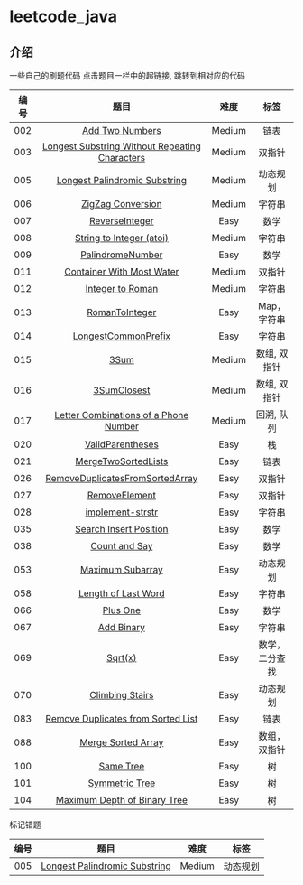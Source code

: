 # leetcode_java



## 介绍

一些自己的刷题代码
点击题目一栏中的超链接, 跳转到相对应的代码


|  编号  |              题目              | 难度 |                             标签                             |
| :--: | :-----------------------------: | :--------: | :----------------------------------------------------------: |
| 002  | [Add Two Numbers](https://github.com/zzzmj/leetcode-java/blob/master/src/medium/_002/Solution.java)   |    Medium    | 链表 |
| 003  | [Longest Substring Without Repeating Characters](https://github.com/zzzmj/leetcode-java/blob/master/src/medium/_003/Solution.java)   |    Medium     | 双指针 |
| 005  | [Longest Palindromic Substring](https://github.com/zzzmj/leetcode-java/blob/master/src/medium/_005/Solution.java)   |    Medium     | 动态规划 |
| 006  | [ZigZag Conversion](https://github.com/zzzmj/leetcode-java/blob/master/src/medium/_006/Solution.java)   |    Medium    | 字符串 |
| 007  |       [ReverseInteger](https://github.com/zzzmj/leetcode-java/blob/master/src/easy/_007/Solution.java)       |    Easy    |  数学 |
| 008  | [String to Integer (atoi)](https://github.com/zzzmj/leetcode-java/blob/master/src/medium/_008/Solution.java)   |    Medium      | 字符串 |
| 009  |      [PalindromeNumber](https://github.com/zzzmj/leetcode-java/blob/master/src/easy/_009/Solution.java)     |    Easy    |   数学 |
| 011  | [Container With Most Water](https://github.com/zzzmj/leetcode-java/blob/master/src/medium/_011/Solution.java)   |    Medium    | 双指针 |
| 012  | [Integer to Roman](https://github.com/zzzmj/leetcode-java/blob/master/src/medium/_012/Solution.java)   |    Medium    |   字符串 |
| 013  |         [RomanToInteger](https://github.com/zzzmj/leetcode-java/blob/master/src/easy/_013/Solution.java)        |    Easy    |  Map，字符串 |
| 014  |       [LongestCommonPrefix](https://github.com/zzzmj/leetcode-java/blob/master/src/easy/_014/Solution.java)       |    Easy    |  字符串 |
| 015  | [3Sum](https://github.com/zzzmj/leetcode-java/blob/master/src/medium/_015/Solution.java)   |    Medium    | 数组, 双指针 |
| 016  | [3SumClosest](https://github.com/zzzmj/leetcode-java/blob/master/src/medium/_016/Solution.java)   |    Medium    | 数组, 双指针 |
| 017  | [Letter Combinations of a Phone Number](https://github.com/zzzmj/leetcode-java/blob/master/src/medium/_017/Solution.java)   |    Medium  | 回溯, 队列 |
| 020  |        [ValidParentheses](https://github.com/zzzmj/leetcode-java/blob/master/src/easy/_020/Solution.java)       |    Easy    |  栈 |
| 021  |       [MergeTwoSortedLists](https://github.com/zzzmj/leetcode-java/blob/master/src/easy/_021/Solution.java)       |    Easy    |  链表 |
| 026  | [RemoveDuplicatesFromSortedArray](https://github.com/zzzmj/leetcode-java/blob/master/src/easy/_026/Solution.java) |    Easy    | 双指针 |
| 027  | [RemoveElement](https://github.com/zzzmj/leetcode-java/blob/master/src/easy/_027/Solution.java) |    Easy    |  双指针 |
| 028  | [implement-strstr](https://github.com/zzzmj/leetcode-java/blob/master/src/easy/_028/Solution.java) |    Easy   | 字符串 |
| 035  | [Search Insert Position](https://github.com/zzzmj/leetcode-java/blob/master/src/easy/_035/Solution.java) |    Easy    |  数学 |
| 038  | [Count and Say](https://github.com/zzzmj/leetcode-java/blob/master/src/easy/_038/Solution.java) |    Easy    | 数学 |
| 053  | [Maximum Subarray](https://github.com/zzzmj/leetcode-java/blob/master/src/easy/_053/Solution.java) |    Easy    |  动态规划 |
| 058  | [Length of Last Word](https://github.com/zzzmj/leetcode-java/blob/master/src/easy/_058/Solution.java) |    Easy    |  字符串 |
| 066  | [Plus One](https://github.com/zzzmj/leetcode-java/blob/master/src/easy/_066/Solution.java) |    Easy    | 数学 |
| 067  | [Add Binary](https://github.com/zzzmj/leetcode-java/blob/master/src/easy/_067/Solution.java) |    Easy    |  字符串 |
| 069  | [Sqrt(x)](https://github.com/zzzmj/leetcode-java/blob/master/src/easy/_069/Solution.java) |    Easy    |  数学，二分查找 |
| 070  | [Climbing Stairs](https://github.com/zzzmj/leetcode-java/blob/master/src/easy/_070/Solution.java) |    Easy    |  动态规划 |
| 083  | [Remove Duplicates from Sorted List](https://github.com/zzzmj/leetcode-java/blob/master/src/easy/_083/Solution.java) |    Easy    |  链表 |
| 088  | [Merge Sorted Array](https://github.com/zzzmj/leetcode-java/blob/master/src/easy/_088/Solution.java) |    Easy    |  数组，双指针 |
| 100  | [Same Tree](https://github.com/zzzmj/leetcode-java/blob/master/src/easy/_100/Solution.java) |    Easy    |  树 |
| 101  | [Symmetric Tree](https://github.com/zzzmj/leetcode-java/blob/master/src/easy/_101/Solution.java) |    Easy    |  树 |
| 104  | [Maximum Depth of Binary Tree](https://github.com/zzzmj/leetcode-java/blob/master/src/easy/_104/Solution.java) |    Easy    |  树 |


标记错题

|  编号  |              题目              | 难度 |                             标签                             |
| :--: | :-----------------------------: | :--------: | :----------------------------------------------------------: |
| 005  | [Longest Palindromic Substring](https://github.com/zzzmj/leetcode-java/blob/master/src/medium/_005/Solution.java)   |    Medium     | 动态规划 |
